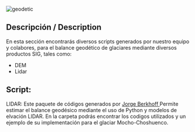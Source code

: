 ![geodetic](https://user-images.githubusercontent.com/97610610/181049277-d13a9be9-8b84-4e5d-a44b-383c65633ab4.png)

## Descripción / Description

En esta sección encontrarás diversos scripts generados por nuestro equipo y colabores, para el balance geodético de glaciares mediante diversos productos SIG, tales como: 

- DEM
- Lidar

## Script:

LIDAR: Este paquete de códigos generados por <a href="https://github.com/JorgeBerkhoff"> Jorge Berkhoff </a> Permite estimar el balance geodésico mediante el uso de Python y modelos de elvación LIDAR. En la carpeta podrás encontrar los codigos utilizados y un ejemplo de su implementación para el glaciar Mocho-Choshuenco.

